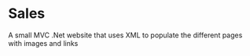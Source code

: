 # Sales
A small MVC .Net website that uses XML to populate the different pages with images and links 
